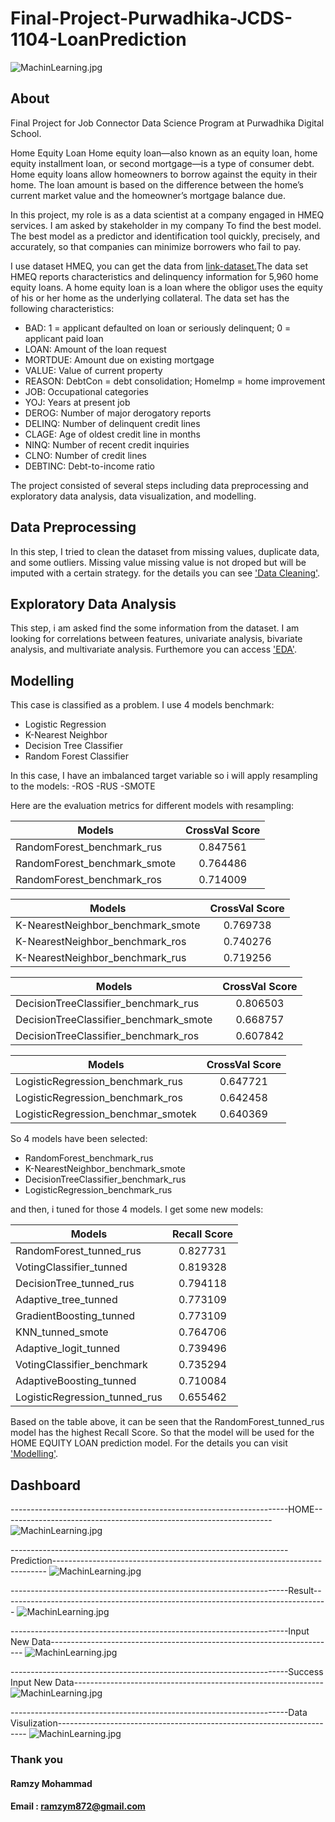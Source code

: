# Final-Project-Purwadhika-JCDS-1104-LoanPrediction

![MachinLearning.jpg](static/giphy.gif)


About
-------

Final Project for Job Connector Data Science Program at Purwadhika Digital School.

Home Equity Loan
Home equity loan—also known as an equity loan, home equity installment loan, or second mortgage—is a type of consumer debt. Home equity loans allow homeowners to borrow against the equity in their home. The loan amount is based on the difference between the home’s current market value and the homeowner’s mortgage balance due.



In this project, my role is as a data scientist at a company engaged in HMEQ services. I am asked by stakeholder in my company To find the best model. The best model as a predictor and identification tool quickly, precisely, and accurately, so that companies can minimize borrowers who fail to pay.


I use dataset HMEQ, you can get the data from <a href="http://www.creditriskanalytics.net/datasets-private2.html">link-dataset.</a>The data set HMEQ reports characteristics and delinquency information for 5,960 home equity loans. A home equity loan is a loan where the obligor uses the equity of his or her home as the underlying collateral. The data set has the following characteristics:

- BAD: 1 = applicant defaulted on loan or seriously delinquent; 0 = applicant paid loan
- LOAN: Amount of the loan request
- MORTDUE: Amount due on existing mortgage
- VALUE: Value of current property
- REASON: DebtCon = debt consolidation; HomeImp = home improvement
- JOB: Occupational categories
- YOJ: Years at present job
- DEROG: Number of major derogatory reports
- DELINQ: Number of delinquent credit lines
- CLAGE: Age of oldest credit line in months
- NINQ: Number of recent credit inquiries
- CLNO: Number of credit lines
- DEBTINC: Debt-to-income ratio


The project consisted of several steps including data preprocessing and exploratory data analysis, data visualization, and modelling.


Data Preprocessing
-------
In this step, I tried to clean the dataset from missing values, duplicate data, and some outliers. Missing value missing value is not droped but will be imputed with a certain strategy. for the details you can see <a href="https://github.com/ramzymohammad/Final-Project-Purwadhika-JCDS-1104-LoanPrediction/blob/main/CLEANING_DATA.ipynb">'Data Cleaning'</a>.



Exploratory Data Analysis
-------
This step, i am asked find the some information from the dataset. I am looking for correlations between features, univariate analysis, bivariate analysis, and multivariate analysis. Furthemore you can access <a href="https://github.com/ramzymohammad/Final-Project-Purwadhika-JCDS-1104-LoanPrediction/blob/main/EDA_2.ipynb">'EDA'</a>.



Modelling
-------
This case is classified as a problem. I use 4 models benchmark:
- Logistic Regression
- K-Nearest Neighbor
- Decision Tree Classifier
- Random Forest Classifier



In this case, I have an imbalanced target variable so i will apply resampling to the models:
-ROS
-RUS
-SMOTE



Here are the evaluation metrics for different models with resampling:

 <center>
  
| Models                                                     |  CrossVal Score | 
|------------------------------------------------------------| :--------------:|
| RandomForest_benchmark_rus                                 |         0.847561|   
| RandomForest_benchmark_smote                               |         0.764486|    
| RandomForest_benchmark_ros                                 |         0.714009|    

 </center>
 
  <center>
  
| Models                                                     |  CrossVal Score | 
|------------------------------------------------------------| :--------------:|
| K-NearestNeighbor_benchmark_smote                          |         0.769738|   
| K-NearestNeighbor_benchmark_ros                            |         0.740276|    
| K-NearestNeighbor_benchmark_rus                            |         0.719256|    

 </center>
 
  <center>
  
| Models                                                     |  CrossVal Score | 
|------------------------------------------------------------| :--------------:|
| DecisionTreeClassifier_benchmark_rus                       |         0.806503|   
| DecisionTreeClassifier_benchmark_smote                     |         0.668757|    
| DecisionTreeClassifier_benchmark_ros                       |         0.607842|    

 </center>
 
  <center>
  
| Models                                                     |  CrossVal Score | 
|------------------------------------------------------------| :--------------:|
| LogisticRegression_benchmark_rus                           |         0.647721|   
| LogisticRegression_benchmark_ros                           |         0.642458|    
| LogisticRegression_benchmar_smotek                         |         0.640369|    

 </center>
 
So 4 models have been selected:
- RandomForest_benchmark_rus
- K-NearestNeighbor_benchmark_smote
- DecisionTreeClassifier_benchmark_rus
- LogisticRegression_benchmark_rus



and then, i tuned for those 4 models. I get some new models:

<center>
  
| Models                                                     |  Recall Score   | 
|------------------------------------------------------------| :--------------:|
| RandomForest_tunned_rus                                    |        0.827731 |   
| VotingClassifier_tunned	                                   |        0.819328 |    
| DecisionTree_tunned_rus	                                   |        0.794118 | 
| Adaptive_tree_tunned                                       |        0.773109 |   
| GradientBoosting_tunned		                                 |        0.773109 |    
| KNN_tunned_smote	                                         |        0.764706 |
| Adaptive_logit_tunned                                      |        0.739496 |   
| VotingClassifier_benchmark	                               |        0.735294 |    
| AdaptiveBoosting_tunned                                    |        0.710084 |
| LogisticRegression_tunned_rus                              |        0.655462 |


 </center>
 


Based on the table above, it can be seen that the RandomForest_tunned_rus model has the highest Recall Score. So that the model will be used for the HOME EQUITY LOAN prediction model. For the details you can visit <a href="https://github.com/ramzymohammad/Final-Project-Purwadhika-JCDS-1104-LoanPrediction/blob/main/Modelling_2.ipynb">'Modelling'</a>.

Dashboard
-------
---------------------------------------------------------------------HOME-------------------------------------------------------------------
![MachinLearning.jpg](static/Picture1.png)




---------------------------------------------------------------------Prediction----------------------------------------------------------------------------
![MachinLearning.jpg](static/Picture2.png)




---------------------------------------------------------------------Result---------------------------------------------------------------------------------
![MachinLearning.jpg](static/Picture3.png)




---------------------------------------------------------------------Input New Data-----------------------------------------------------------------------
![MachinLearning.jpg](static/Picture4.png)



---------------------------------------------------------------------Success Input New Data--------------------------------------------------------------
![MachinLearning.jpg](static/Picture5.png)




---------------------------------------------------------------------Data Visulization----------------------------------------------------------------------
![MachinLearning.jpg](static/Picture6.png)



### Thank you 

#### Ramzy Mohammad
#### Email : ramzym872@gmail.com


